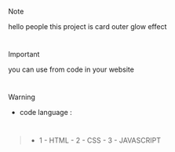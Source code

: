 
> [!NOTE]
> hello people this project is card outer glow effect

#

> [!IMPORTANT]
> you can use from code in your website

#

> [!WARNING]
> - code language :

#

> - 1 - HTML - 2 - CSS - 3 - JAVASCRIPT
